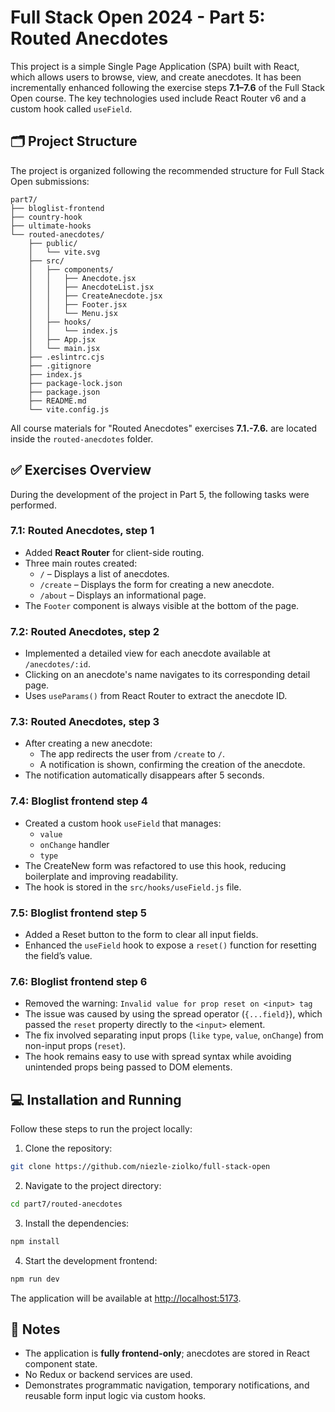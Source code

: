 # Full Stack Open 2024 - Part 5: Routed Anecdotes

This project is a simple Single Page Application (SPA) built with React, which allows users to browse, view, and create anecdotes. It has been incrementally enhanced following the exercise steps **7.1–7.6** of the Full Stack Open course. The key technologies used include React Router v6 and a custom hook called `useField`.

## 🗂️ Project Structure

The project is organized following the recommended structure for Full Stack Open submissions:

```
part7/
├── bloglist-frontend
├── country-hook
├── ultimate-hooks
└── routed-anecdotes/
    ├── public/
    │   └── vite.svg
    ├── src/
    │   ├── components/
    │   │   ├── Anecdote.jsx
    │   │   ├── AnecdoteList.jsx
    │   │   ├── CreateAnecdote.jsx
    │   │   ├── Footer.jsx
    │   │   └── Menu.jsx
    │   ├── hooks/
    │   │   └── index.js
    │   ├── App.jsx
    │   └── main.jsx
    ├── .eslintrc.cjs
    ├── .gitignore
    ├── index.js
    ├── package-lock.json
    ├── package.json 
    ├── README.md
    └── vite.config.js
```

All course materials for "Routed Anecdotes" exercises **7.1.-7.6.** are located inside the `routed-anecdotes` folder.

## ✅ Exercises Overview

During the development of the project in Part 5, the following tasks were performed.

### 7.1: Routed Anecdotes, step 1

- Added **React Router** for client-side routing.
- Three main routes created:
  - `/` – Displays a list of anecdotes.
  - `/create` – Displays the form for creating a new anecdote.
  - `/about` – Displays an informational page.
- The `Footer` component is always visible at the bottom of the page.

### 7.2: Routed Anecdotes, step 2

- Implemented a detailed view for each anecdote available at `/anecdotes/:id`.
- Clicking on an anecdote's name navigates to its corresponding detail page.
- Uses `useParams()` from React Router to extract the anecdote ID.

### 7.3: Routed Anecdotes, step 3

- After creating a new anecdote:
  - The app redirects the user from `/create` to `/`.
  - A notification is shown, confirming the creation of the anecdote.
- The notification automatically disappears after 5 seconds.

### 7.4: Bloglist frontend step 4

- Created a custom hook `useField` that manages:
  - `value`
  - `onChange` handler
  - `type`
- The CreateNew form was refactored to use this hook, reducing boilerplate and improving readability.
- The hook is stored in the `src/hooks/useField.js` file.

### 7.5: Bloglist frontend step 5

- Added a Reset button to the form to clear all input fields.
- Enhanced the `useField` hook to expose a `reset()` function for resetting the field’s value.

### 7.6: Bloglist frontend step 6

- Removed the warning: `Invalid value for prop reset on <input> tag`
- The issue was caused by using the spread operator (`{...field}`), which passed the `reset` property directly to the `<input>` element.
- The fix involved separating input props (`like` `type`, `value`, `onChange`) from non-input props (`reset`).
- The hook remains easy to use with spread syntax while avoiding unintended props being passed to DOM elements.

## 💻 Installation and Running

Follow these steps to run the project locally:

1. Clone the repository:

```bash
git clone https://github.com/niezle-ziolko/full-stack-open
```

2. Navigate to the project directory:

```bash
cd part7/routed-anecdotes
```

3. Install the dependencies:

```bash
npm install
```

4. Start the development frontend:

```bash
npm run dev
```

The application will be available at [http://localhost:5173](http://localhost:5173).

## 🧠 Notes

- The application is **fully frontend-only**; anecdotes are stored in React component state.
- No Redux or backend services are used.
- Demonstrates programmatic navigation, temporary notifications, and reusable form input logic via custom hooks.